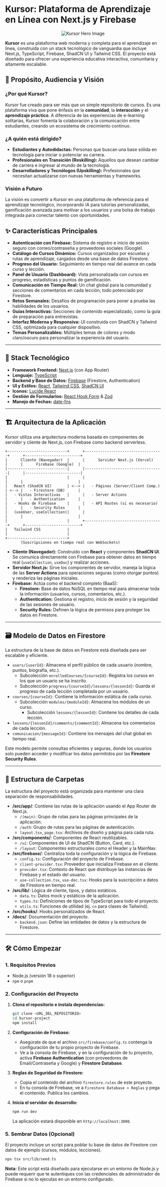 # Kursor: Plataforma de Aprendizaje en Línea con Next.js y Firebase

<p align="center">
  <img src="https://picsum.photos/seed/kursor-logo/1200/630" alt="Kursor Hero Image" data-ai-hint="online learning platform" />
</p>

**Kursor** es una plataforma web moderna y completa para el aprendizaje en línea, construida con un stack tecnológico de vanguardia que incluye Next.js, TypeScript, Firebase, ShadCN UI y Tailwind CSS. El proyecto está diseñado para ofrecer una experiencia educativa interactiva, comunitaria y altamente escalable.

## 🎯 Propósito, Audiencia y Visión

### ¿Por qué Kursor?

Kursor fue creado para ser más que un simple repositorio de cursos. Es una plataforma viva que pone énfasis en la **comunidad**, la **interacción** y el **aprendizaje práctico**. A diferencia de las experiencias de e-learning solitarias, Kursor fomenta la colaboración y la comunicación entre estudiantes, creando un ecosistema de crecimiento continuo.

### ¿A quién está dirigido?

*   **Estudiantes y Autodidactas:** Personas que buscan una base sólida en tecnología para iniciar o potenciar su carrera.
*   **Profesionales en Transición (Reskilling):** Aquellos que desean cambiar de carrera e ingresar al mundo de la tecnología.
*   **Desarrolladores y Tecnólogos (Upskilling):** Profesionales que necesitan actualizarse con nuevas herramientas y frameworks.

### Visión a Futuro

La visión es convertir a Kursor en una plataforma de referencia para el aprendizaje tecnológico, incorporando IA para tutorías personalizadas, gamificación avanzada para motivar a los usuarios y una bolsa de trabajo integrada para conectar talento con oportunidades.

## ✨ Características Principales

*   **Autenticación con Firebase:** Sistema de registro e inicio de sesión seguro con correo/contraseña y proveedores sociales (Google).
*   **Catálogo de Cursos Dinámico:** Cursos organizados por escuelas y rutas de aprendizaje, cargados desde una base de datos Firestore.
*   **Progreso del Usuario:** Seguimiento en tiempo real del avance en cada curso y lección.
*   **Panel de Usuario (Dashboard):** Vista personalizada con cursos en progreso, estadísticas y puntos de gamificación.
*   **Comunicación en Tiempo Real:** Un chat global para la comunidad y secciones de comentarios en cada lección, todo potenciado por Firestore.
*   **Retos Semanales:** Desafíos de programación para poner a prueba las habilidades de los usuarios.
*   **Guías Interactivas:** Secciones de contenido especializado, como la guía de preparación para entrevistas.
*   **Interfaz Moderna y Responsiva:** UI construida con ShadCN y Tailwind CSS, optimizada para cualquier dispositivo.
*   **Temas Personalizables:** Múltiples temas de colores y modo claro/oscuro para personalizar la experiencia del usuario.

---

## 🚀 Stack Tecnológico

*   **Framework Frontend:** [Next.js](https://nextjs.org/) (con App Router)
*   **Lenguaje:** [TypeScript](https://www.typescriptlang.org/)
*   **Backend y Base de Datos:** [Firebase](https://firebase.google.com/) (Firestore, Authentication)
*   **UI y Estilos:** [React](httpss://react.dev/), [Tailwind CSS](https://tailwindcss.com/), [ShadCN UI](https://ui.shadcn.com/)
*   **Iconos:** [Lucide React](https://lucide.dev/)
*   **Gestión de Formularios:** [React Hook Form](https://react-hook-form.com/) & [Zod](https://zod.dev/)
*   **Manejo de Fechas:** [date-fns](https://date-fns.org/)

---

## 🏗️ Arquitectura de la Aplicación

Kursor utiliza una arquitectura moderna basada en componentes de servidor y cliente de Next.js, con Firebase como backend serverless.

```
+---------------------------+      +-----------------------------------+      +-------------------------+
|      Cliente (Navegador)  |      |      Servidor Next.js (Vercel)    |      |      Firebase (Google)  |
|---------------------------|      |-----------------------------------|      |-------------------------|
|                           |      |                                   |      |                         |
|   React (ShadCN UI)       | <--> |   - Páginas (Server/Client Comp.) | <--> |   - Firestore (DB)      |
|   - Vistas Interactivas   |      |   - Server Actions                |      |   - Authentication      |
|   - Hooks de Firebase     |      |   - API Routes (si es necesario)  |      |   - Security Rules      |
|   (useUser, useCollection)|      |                                   |      |                         |
|                           |      +-----------------------------------+      +-------------------------+
|   Tailwind CSS            |
|                           |
+---------------------------+
       (Suscripciones en tiempo real con WebSockets)
```

-   **Cliente (Navegador):** Construido con **React** y componentes **ShadCN UI**. Se comunica directamente con Firebase para obtener datos en tiempo real (`useCollection`, `useDoc`) y realizar acciones.
-   **Servidor Next.js:** Sirve los componentes de servidor, maneja la lógica de las **Server Actions** para operaciones seguras (como otorgar puntos) y renderiza las páginas iniciales.
-   **Firebase:** Actúa como el backend completo (BaaS):
    -   **Firestore:** Base de datos NoSQL en tiempo real para almacenar toda la información (usuarios, cursos, comentarios, etc.).
    -   **Authentication:** Gestiona el registro, inicio de sesión y la seguridad de las sesiones de usuario.
    -   **Security Rules:** Definen la lógica de permisos para proteger los datos en Firestore.

---

## 🗃️ Modelo de Datos en Firestore

La estructura de la base de datos en Firestore está diseñada para ser escalable y eficiente.

*   `users/{userId}`: Almacena el perfil público de cada usuario (nombre, puntos, biografía, etc.).
    *   Subcolección `enrolledCourses/{courseId}`: Registra los cursos en los que un usuario se ha inscrito.
    *   Subcolección `progress/{courseId}/lessons/{lessonId}`: Guarda el progreso de cada lección completada por un usuario.
*   `courses/{courseId}`: Contiene la información estática de cada curso.
    *   Subcolección `modules/{moduleId}`: Almacena los módulos de un curso.
        *   Subcolección `lessons/{lessonId}`: Contiene los detalles de cada lección.
*   `lessons/{lessonId}/comments/{commentId}`: Almacena los comentarios de cada lección.
*   `comunicacion/{messageId}`: Contiene los mensajes del chat global en tiempo real.

Este modelo permite consultas eficientes y seguras, donde los usuarios solo pueden acceder y modificar los datos permitidos por las **Firestore Security Rules**.

---

## 📁 Estructura de Carpetas

La estructura del proyecto está organizada para mantener una clara separación de responsabilidades.

-   **/src/app/**: Contiene las rutas de la aplicación usando el App Router de Next.js.
    -   `/(main)`: Grupo de rutas para las páginas principales de la aplicación.
    -   `/auth`: Grupo de rutas para las páginas de autenticación.
    -   `layout.tsx`, `page.tsx`: Archivos de diseño y página para cada ruta.
-   **/src/components/**: Componentes de React reutilizables.
    -   `/ui`: Componentes de UI de ShadCN (Button, Card, etc.).
    -   `/layout`: Componentes estructurales como el Header y la MainNav.
-   **/src/firebase/**: Centraliza toda la configuración y la lógica de Firebase.
    -   `config.ts`: Configuración del proyecto de Firebase.
    -   `client-provider.tsx`: Proveedor que inicializa Firebase en el cliente.
    -   `provider.tsx`: Contexto de React que distribuye las instancias de Firebase y el estado del usuario.
    -   `use-collection.tsx`, `use-doc.tsx`: Hooks para la suscripción a datos de Firestore en tiempo real.
-   **/src/lib/**: Lógica de cliente, tipos, y datos estáticos.
    -   `data.ts`: Datos mock y estáticos de la aplicación.
    -   `types.ts`: Definiciones de tipos de TypeScript para todo el proyecto.
    -   `utils.ts`: Funciones de utilidad (ej. `cn` para clases de Tailwind).
-   **/src/hooks/**: Hooks personalizados de React.
-   **/docs/**: Documentación del proyecto.
    -   `backend.json`: Define las entidades de datos y la estructura de Firestore.

---

## 🛠️ Cómo Empezar

### 1. Requisitos Previos

-   Node.js (versión 18 o superior)
-   `npm` o `pnpm`

### 2. Configuración del Proyecto

1.  **Clona el repositorio e instala dependencias:**
    ```bash
    git clone <URL_DEL_REPOSITORIO>
    cd kursor-project
    npm install
    ```

2.  **Configuración de Firebase:**
    -   Asegúrate de que el archivo `src/firebase/config.ts` contenga la configuración de tu propio proyecto de Firebase.
    -   Ve a la consola de Firebase, y en la configuración de tu proyecto, activa **Firebase Authentication** (con proveedores de Email/Contraseña y Google) y **Firestore Database**.

3.  **Reglas de Seguridad de Firestore:**
    -   Copia el contenido del archivo `firestore.rules` de este proyecto.
    -   En tu consola de Firebase, ve a `Firestore Database > Reglas` y pega el contenido. Publica los cambios.

4.  **Inicia el servidor de desarrollo:**
    ```bash
    npm run dev
    ```
    La aplicación estará disponible en `http://localhost:3000`.

### 5. Sembrar Datos (Opcional)

El proyecto incluye un script para poblar tu base de datos de Firestore con datos de ejemplo (cursos, módulos, lecciones).

```bash
npx tsx src/lib/seed.ts
```

**Nota:** Este script está diseñado para ejecutarse en un entorno de Node.js y puede requerir que te autentiques con las credenciales de administrador de Firebase si no lo ejecutas en un entorno configurado.
